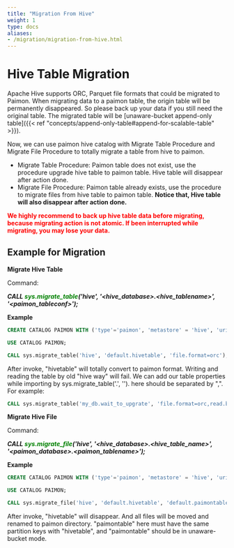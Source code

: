 ```yaml
---
title: "Migration From Hive"
weight: 1
type: docs
aliases:
- /migration/migration-from-hive.html
---
```

<!--
Licensed to the Apache Software Foundation (ASF) under one
or more contributor license agreements.  See the NOTICE file
distributed with this work for additional information
regarding copyright ownership.  The ASF licenses this file
to you under the Apache License, Version 2.0 (the
"License"); you may not use this file except in compliance
with the License.  You may obtain a copy of the License at

  http://www.apache.org/licenses/LICENSE-2.0

Unless required by applicable law or agreed to in writing,
software distributed under the License is distributed on an
"AS IS" BASIS, WITHOUT WARRANTIES OR CONDITIONS OF ANY
KIND, either express or implied.  See the License for the
specific language governing permissions and limitations
under the License.
-->

# Hive Table Migration

Apache Hive supports ORC, Parquet file formats that could be migrated to Paimon. 
When migrating data to a paimon table, the origin table will be permanently disappeared. So please back up your data if you
still need the original table. The migrated table will be [unaware-bucket append-only table]({{< ref "concepts/append-only-table#append-for-scalable-table" >}}).

Now, we can use paimon hive catalog with Migrate Table Procedure and Migrate File Procedure to totally migrate a table from hive to paimon.

* Migrate Table Procedure: Paimon table does not exist, use the procedure upgrade hive table to paimon table. Hive table will disappear after action done.
* Migrate File Procedure:  Paimon table already exists, use the procedure to migrate files from hive table to paimon table. **Notice that, Hive table will also disappear after action done.**

<span style="color: red; "> **We highly recommend to back up hive table data before migrating, because migrating action is not atomic. If been interrupted while migrating, you may lose your data.** </span>

## Example for Migration

**Migrate Hive Table**

Command: <br>

***CALL <font color="green">sys.migrate_table</font>(&#39;hive&#39;, &#39;&lt;hive_database&gt;.&lt;hive_tablename&gt;&#39;, &#39;&lt;paimon_tableconf&gt;&#39;);***

**Example**

```sql
CREATE CATALOG PAIMON WITH ('type'='paimon', 'metastore' = 'hive', 'uri' = 'thrift://localhost:9083', 'warehouse'='/path/to/warehouse/');

USE CATALOG PAIMON;

CALL sys.migrate_table('hive', 'default.hivetable', 'file.format=orc');
```
After invoke, "hivetable" will totally convert to paimon format. Writing and reading the table by old "hive way" will fail.
We can add our table properties while importing by sys.migrate_table('<database>.<tablename>', '<tableproperties>').
<tableproperties> here should be separated by ",".  For example:

```sql
CALL sys.migrate_table('my_db.wait_to_upgrate', 'file.format=orc,read.batch-size=2096,write-only=true')
```

**Migrate Hive File**

Command: <br>

***CALL <font color="green">sys.migrate_file</font>(&#39;hive&#39;, &#39;&lt;hive_database&gt;.&lt;hive_table_name&gt;&#39;, &#39;&lt;paimon_database&gt;.&lt;paimon_tablename&gt;&#39;);***

**Example**

```sql
CREATE CATALOG PAIMON WITH ('type'='paimon', 'metastore' = 'hive', 'uri' = 'thrift://localhost:9083', 'warehouse'='/path/to/warehouse/');

USE CATALOG PAIMON;

CALL sys.migrate_file('hive', 'default.hivetable', 'default.paimontable');
```
After invoke, "hivetable" will disappear. And all files will be moved and renamed to paimon directory. "paimontable" here must have the same
partition keys with "hivetable", and "paimontable" should be in unaware-bucket mode.
